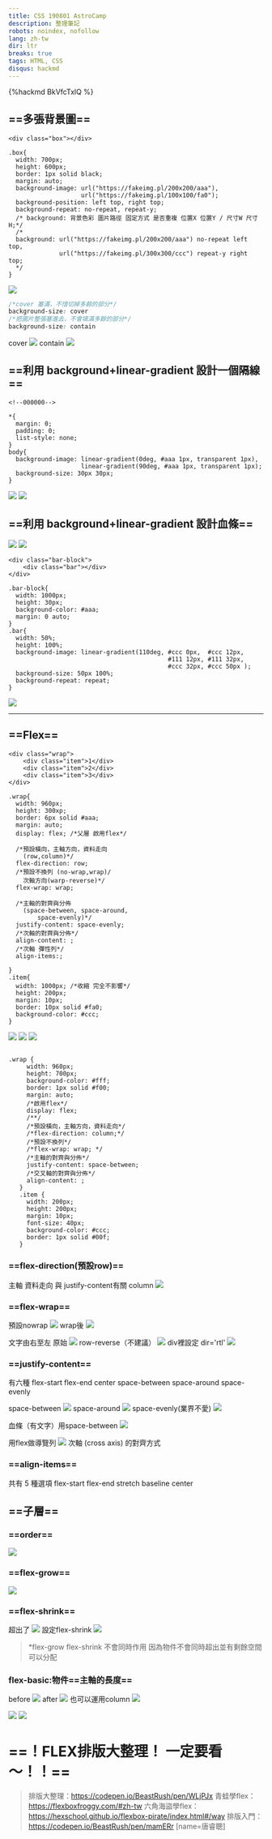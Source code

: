 ```yaml
---
title: CSS 190801 AstroCamp 
description: 整理筆記
robots: noindex, nofollow
lang: zh-tw
dir: ltr
breaks: true
tags: HTML, CSS
disqus: hackmd
---
```

{%hackmd BkVfcTxlQ %}

## ==多張背景圖==

```html=
<div class="box"></div>
```

```css=
.box{
  width: 700px;
  height: 600px;
  border: 1px solid black;
  margin: auto;
  background-image: url("https://fakeimg.pl/200x200/aaa"),
                    url("https://fakeimg.pl/100x100/fa0");
  background-position: left top, right top;
  background-repeat: no-repeat, repeat-y;
  /* background: 背景色彩 圖片路徑 固定方式 是否重複 位置X 位置Y / 尺寸W 尺寸H;*/
  /* 
  background: url("https://fakeimg.pl/200x200/aaa") no-repeat left top,
              url("https://fakeimg.pl/300x300/ccc") repeat-y right top;
  */
}
```

![](https://i.imgur.com/RxDx7ci.png)

```css
/*cover 塞滿，不惜切掉多餘的部分*/
background-size: cover
/*把圖片整張塞進去，不會填滿多餘的部分*/
background-size: contain
```
cover
![](https://i.imgur.com/8eVskgj.jpg)
contain
![](https://i.imgur.com/6EfQN5B.png)

## ==利用 background+linear-gradient 設計一個隔線==

```html=
<!--000000-->
```
```css=
*{
  margin: 0;
  padding: 0;
  list-style: none;
}
body{
  background-image: linear-gradient(0deg, #aaa 1px, transparent 1px), 
                    linear-gradient(90deg, #aaa 1px, transparent 1px);
  background-size: 30px 30px;
}

```
![](https://i.imgur.com/rVF92RG.png)
![](https://i.imgur.com/0H38Khp.png)

## ==利用 background+linear-gradient 設計血條==
![](https://i.imgur.com/6iZb0ol.jpg)
![](https://i.imgur.com/vImPje5.jpg)


```html=
<div class="bar-block">
    <div class="bar"></div>
</div>
```
```css=
.bar-block{
  width: 1000px;
  height: 30px;
  background-color: #aaa;
  margin: 0 auto;
}
.bar{
  width: 50%;
  height: 100%;
  background-image: linear-gradient(110deg, #ccc 0px,  #ccc 12px,
                                            #111 12px, #111 32px,
                                            #ccc 32px, #ccc 50px );
  background-size: 50px 100%;
  background-repeat: repeat;
}
```

![](https://i.imgur.com/jOehY7v.png)

---

## ==Flex==

```html=
<div class="wrap">
    <div class="item">1</div>
    <div class="item">2</div>
    <div class="item">3</div>
</div>
```

```css=
.wrap{
  width: 960px;
  height: 300xp;
  border: 6px solid #aaa;
  margin: auto;
  display: flex; /*父層 啟用flex*/
  
  /*預設橫向，主軸方向，資料走向
    (row,column)*/
  flex-direction: row;
  /*預設不換列 (no-wrap,wrap)/
    次軸方向(warp-reverse)*/
  flex-wrap: wrap; 
  
  /*主軸的對齊與分佈
    (space-between, space-around,
        space-evenly)*/
  justify-content: space-evenly; 
  /*次軸的對齊與分佈*/
  align-content: ;
  /*次軸 彈性列*/
  align-items:;
    
}
.item{
  width: 1000px; /*收縮 完全不影響*/
  height: 200px;
  margin: 10px;
  border: 10px solid #fa0;
  background-color: #ccc;
}
```

![](https://i.imgur.com/bayYmTC.png)
![](https://i.imgur.com/NMh8JAe.png)
![](https://i.imgur.com/KAoAcum.png)

 ```htmlmixed
 
 .wrap {
      width: 960px;
      height: 700px;
      background-color: #fff;
      border: 1px solid #f00;
      margin: auto;
      /*啟用flex*/
      display: flex; 
      /**/
      /*預設橫向，主軸方向，資料走向*/
      /*flex-direction: column;*/
      /*預設不換列*/
      /*flex-wrap: wrap; */
      /*主軸的對齊與分佈*/
      justify-content: space-between; 
      /*交叉軸的對齊與分佈*/
      align-content: ;
    }
    .item {
      width: 200px;
      height: 200px;
      margin: 10px;
      font-size: 40px;
      background-color: #ccc;
      border: 1px solid #00f;
    }
 ```

### ==flex-direction(預設row)==
主軸 資料走向 與 justify-content有關
column
![](https://i.imgur.com/HJVBeil.png)
### ==flex-wrap==
預設nowrap
![](https://i.imgur.com/5RGTFop.png)
wrap後
![](https://i.imgur.com/cQltl3z.png)

 文字由右至左
 原始
 ![](https://i.imgur.com/9NIpsoH.png)
 row-reverse（不建議）
![](https://i.imgur.com/tFGWIod.png)
div裡設定 dir='rtl'
![](https://i.imgur.com/gqTESTk.png)

### ==justify-content==
有六種
flex-start
flex-end
center
space-between
space-around
space-evenly

space-between
![](https://i.imgur.com/qNmJump.png)
space-around
![](https://i.imgur.com/hJEus1l.png)
space-evenly(業界不愛)
![](https://i.imgur.com/G7vj276.png)

血條（有文字）用space-between
![](https://i.imgur.com/bh5M8aY.png)

用flex做導覽列
![](https://i.imgur.com/F0DZmMC.png)
次軸 (cross axis) 的對齊方式
### ==align-items==
共有 5 種選項
flex-start
flex-end
stretch
baseline
center


## ==子層==
### ==order==
![](https://i.imgur.com/8K6jrsu.png)

### ==flex-grow==
![](https://i.imgur.com/M15bHWm.png)

### ==flex-shrink==
超出了
![](https://i.imgur.com/WDZytxk.png)
設定flex-shrink
![](https://i.imgur.com/McuHbNJ.png)

>*flex-grow flex-shrink 不會同時作用
>因為物件不會同時超出並有剩餘空間可以分配



### flex-basic:物件==主軸的長度==
before
![](https://i.imgur.com/XgbSBFM.png)
after
![](https://i.imgur.com/5Xna0fZ.png)
也可以運用column
![](https://i.imgur.com/2P3pR9e.png)


![](https://i.imgur.com/d6kpMgW.png)
![](https://i.imgur.com/nJyafHI.png)


# ==！FLEX排版大整理！ 一定要看～！！== 
>排版大整理：https://codepen.io/BeastRush/pen/WLjPJx
>青蛙學flex：https://flexboxfroggy.com/#zh-tw
>六角海盜學flex：https://hexschool.github.io/flexbox-pirate/index.html#/way
>排版入門：https://codepen.io/BeastRush/pen/mamERr
[name=唐睿聰]











